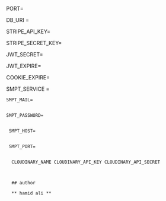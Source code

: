 PORT=



 DB_URI = 
 
 
 STRIPE_API_KEY=
 
 
  STRIPE_SECRET_KEY= 
  
  
  JWT_SECRET= 
  
  
  JWT_EXPIRE= 
  
  
  COOKIE_EXPIRE=
  
  
   SMPT_SERVICE =
   
   
   
    SMPT_MAIL= 
    
    
    SMPT_PASSWORD=
    
    
     SMPT_HOST= 
     
     
     SMPT_PORT=
     
     
      CLOUDINARY_NAME CLOUDINARY_API_KEY CLOUDINARY_API_SECRET



      ## author

      ** hamid ali **
